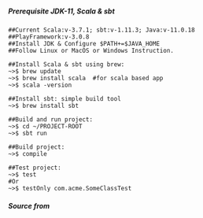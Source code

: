 ##### Prerequisite JDK-11, Scala & sbt
    ##Current Scala:v-3.7.1; sbt:v-1.11.3; Java:v-11.0.18
    ##PlayFramework:v-3.0.8
    ##Install JDK & Configure $PATH+=$JAVA_HOME
    ##Follow Linux or MacOS or Windows Instruction.
    
    ##Install Scala & sbt using brew:
    ~>$ brew update
    ~>$ brew install scala  #for scala based app
    ~>$ scala -version
    
    ##Install sbt: simple build tool
    ~>$ brew install sbt
    
    ##Build and run project:
    ~>$ cd ~/PROJECT-ROOT
    ~>$ sbt run
    
    ##Build project:
    ~>$ compile
    
    ##Test project:
    ~>$ test
    #Or
    ~>$ testOnly com.acme.SomeClassTest
    
##### Source from 